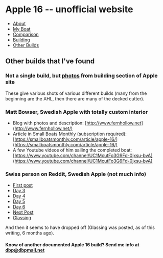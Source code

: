 <style>
#navigation {
display: none;
}

table {
width: auto;
}

</style>

# Apple 16 -- unofficial website

<ul class="menu">
<li><a href="/apple">About</a></li>
<li><a href="/apple/boat.html">My Boat</a></li>
<li><a href="/apple/comparison.html">Comparison</a></li>
<li><a href="/apple/building.html">Building</a></li>
<li class="cur"><a href="/apple/others.html">Other Builds</a></li>
</ul>


## Other builds that I've found

### Not a single build, but [photos](http://www.campionboats.co.uk/apple-construction.html) from building section of Apple site

These give various shots of various different builds (many from the beginning
are the AHL, then there are many of the decked cutter).

### Matt Bowser, Swedish Apple with totally custom interior

- Blog with photos and description: [http://www.fernhollow.net](http://www.fernhollow.net/)
- Article in Small Boats Monthly (subscription required): [https://smallboatsmonthly.com/article/apple-16/](https://smallboatsmonthly.com/article/apple-16/)
- A few Youtube videos of him sailing the completed boat: [https://www.youtube.com/channel/UC1McutFo3G9Fd-0jxsu-bvA](https://www.youtube.com/channel/UC1McutFo3G9Fd-0jxsu-bvA)

### Swiss person on Reddit, Swedish Apple (not much info)

- [First post](https://www.reddit.com/r/boatbuilding/comments/g2l27s/i_started_my_boatbuildingjourney_and_im_going_to/)
- [Day 3](https://www.reddit.com/r/boatbuilding/comments/hnji82/day_3_first_strakes_sawn_its_hopefully_coming/)
- [Day 4](https://www.reddit.com/r/boatbuilding/comments/ho4h75/day_4_all_strakes_ready_bulkheads_and_transom/)
- [Day 5](https://www.reddit.com/r/boatbuilding/comments/hotdzq/day_5_stitching_has_begun_finally_starts_to_look/)
- [Day 6](https://www.reddit.com/r/boatbuilding/comments/hpyge9/day_6_not_much_progress_but_this_lady_got_some/)
- [Next Post](https://www.reddit.com/r/boatbuilding/comments/igv1wr/almost_all_zip_ties_gone/)
- [Glassing](https://www.reddit.com/r/boatbuilding/comments/ihq2km/glassing_the_outside/)

And then it seems to have dropped off (Glassing was posted, as of this writing, 6 months ago).

#### Know of another documented Apple 16 build? Send me info at [dbp@dbpmail.net](mailto:dbp@dbpmail.net)
